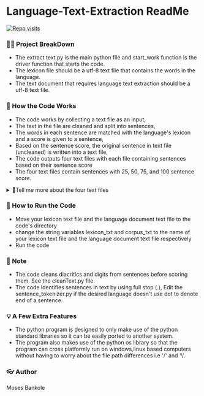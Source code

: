 
# Language-Text-Extraction ReadMe

[![Repo visits](https://github-visit-counter.herokuapp.com/mosesab/Language-Text-Extraction-/visits.svg)](#)

### 👩‍💻 Project BreakDown
* The extract text.py is the main python file and start_work function is the driver function that starts the code.
* The lexicon file should be a utf-8 text file that contains the words in the language.
* The text document that requires language text extraction should be a utf-8 text file.

### 🔦 How the Code Works

* The code works by collecting a text file as an input, 
* The text in the file are cleaned and split into sentences, 
* The words in each sentence are matched with the language's lexicon and a score is given to a sentence,
* Based on the sentence score, the original sentence in text file (uncleaned) is written into a text file,
* The code outputs four text files with each file containing sentences based on their sentence score 
* The four text files contain sentences with 25, 50, 75, and 100 sentence score.


<details> 
	<summary> 🍿Tell me more about the four text files </summary>
	<br>
  <p>
	  After running the code outputs four text files, 
	  The files are named based on their match with the words in the lexicon.  
  </p>
  <ul>
	<li>🔨 The 100 percent text files contain sentences that match with a 100 percent - 74 percent score with the lexicon's language.</li>
	<li>The 75 percent text files contain sentences that match with a 75 percent - 51 percent score </li>
	<li>The 50 percent text files tend to contain mixed results, </li>
	<li>The 25 percent text files usually contain sentences that are #NOT# the same language with the lexicon's language.</li>
  </ul>
</details>


### 🧪 How to Run the Code
* Move your lexicon text file and the language document text file to the code's directory
* change the string variables lexicon_txt and corpus_txt to the name of your lexicon text file and the language document text file respectively
* Run the code


### 📔 Note
 <ul>
	<li>The code cleans diacritics and digits from sentences before scoring them. See the cleanText.py file.</li>
	<li>The code identifies sentences in text by using full stop (.), 
		Edit the sentence_tokenizer.py if the desired language doesn't use dot to denote end of a sentence.</li>
  </ul>



### 💡 A Few Extra Features
 <ul>
	<li>The python program is designed to only make use of the python standard libraries so it can be easily ported to another system.</li>
	<li>The program also makes use of the python os library so that the program can cross platformly run on windows,linux based computers without having 
		to worry about the file path differences i.e '/' and '\'.</li>
  </ul>


### 👓 Author
Moses Bankole

